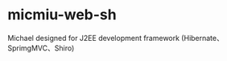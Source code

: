 micmiu-web-sh
=============

Michael designed for J2EE development framework (Hibernate、SprimgMVC、Shiro)
